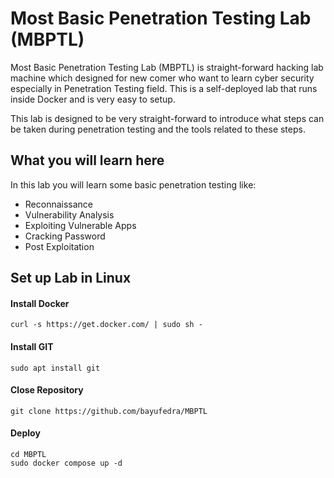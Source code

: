 # Most Basic Penetration Testing Lab (MBPTL)
Most Basic Penetration Testing Lab (MBPTL) is straight-forward hacking lab machine which designed for new comer who want to learn cyber security especially in Penetration Testing field. This is a self-deployed lab that runs inside Docker and is very easy to setup.

This lab is designed to be very straight-forward to introduce what steps can be taken during penetration testing and the tools related to these steps.

## What you will learn here
In this lab you will learn some basic penetration testing like:
- Reconnaissance
- Vulnerability Analysis
- Exploiting Vulnerable Apps
- Cracking Password
- Post Exploitation

## Set up Lab in Linux
#### Install Docker
```
curl -s https://get.docker.com/ | sudo sh -
```

#### Install GIT
```
sudo apt install git
```

#### Close Repository
```
git clone https://github.com/bayufedra/MBPTL
```

#### Deploy
```
cd MBPTL
sudo docker compose up -d
```
